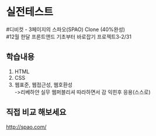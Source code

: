 # 실전테스트 
#디비컷 - 3페이지의 스파오(SPAO) Clone (40%완성)<br>
#12월 한달 프론트앤드 기초부터 바로잡기 프로젝트3-2/31

## 학습내용

1. HTML
2. CSS  
3. 웹표준, 웹접근성, 웹호환성<br>
->리베하얀 실무 웹퍼블리셔 따라하면서 감 익힌후 응용(스스로)

## 직접 비교 해보세요
<http://spao.com/>
